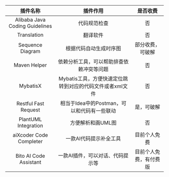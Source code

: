 
|            插件名称            |                         插件作用                         |        是否收费        |
|:------------------------------:|:--------------------------------------------------------:|:----------------------:|
| Alibaba Java Coding Guidelines |                       代码规范检查                       |           否           |
|          Translation           |                         翻译软件                         |           否           |
|        Sequence Diagram        |                  根据代码自动生成时序图                  |    部分收费，可破解    |
|          Maven Helper          |         依赖分析工具，可以帮助排查依赖冲突等问题         |           否           |
|            MybatisX            | Mybatis工具，方便快速定位跳转到对应的代码文件或者xml文件 |           否           |
|      Restful Fast Request      |       相当于Idea中的Postman，可以和代码有一些联动        |       是，可破解       |
|      PlantUML Integration      |                    方便解析和画UML图                     |           否           |
|    aiXcoder Code Completer     |                  一款AI代码提示补全工具                  |      目前个人免费      |
|     Bito AI Code Assistant     |             一款AI插件，可以对话、代码提示等             | 目前个人免费，有付费版 |


